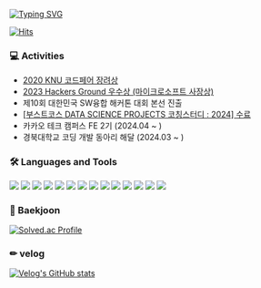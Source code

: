 [![Typing SVG](https://readme-typing-svg.demolab.com?font=Fira+Code&weight=500&size=30&pause=1000&theme=dark&color=1E90FF&center=true&random=false&width=435&lines=Hi+I'm+seungbeom+👋👋)](https://git.io/typing-svg)

[![Hits](https://hits.seeyoufarm.com/api/count/incr/badge.svg?url=https%3A%2F%2Fgithub.com%2Fseung365%2Fhit-counter&count_bg=%2300FFFF&title_bg=%2300BFFF&icon=&icon_color=%23000000&title=hits&edge_flat=true)](https://hits.seeyoufarm.com)



### 💻 Activities
* [2020 KNU 코드페어 장려상](/codepair.jpeg)
* [2023 Hackers Ground 우수상 (마이크로소프트 사장상)](/hackersground.png)
* 제10회 대한민국 SW융합 해커톤 대회 본선 진출
* [[부스트코스 DATA SCIENCE PROJECTS 코칭스터디 : 2024] 수료](/certificate_A20240215-019154.pdf)
* 카카오 테크 캠퍼스 FE 2기 (2024.04 ~ )
* 경북대학교 코딩 개발 동아리 해달 (2024.03 ~ )

### 🛠 Languages and Tools
<div class='row'>
<img src="https://img.shields.io/badge/CSS3-1572B6?style=flat-square&logo=CSS3&logoColor=white"/> 
<img src="https://img.shields.io/badge/HTML5-E34F26?style=flat-square&logo=HTML5&logoColor=white" /> 
<img src="https://img.shields.io/badge/JavaScript-F7DF1E?style=flat-square&logo=JavaScript&logoColor=white" /> 
<img src="https://img.shields.io/badge/TypeScript-%23007ACC.svg?style=flat-square&logo=typescript&logoColor=white" />
<img src="https://img.shields.io/badge/React-61DAFB?style=flat-square&logo=React&logoColor=white" /> 
<img src="https://img.shields.io/badge/Styled--Components-DB7093?style=flat-square&logo=styled-components&logoColor=white"/>
<img src="https://img.shields.io/badge/Java-%23007396.svg?&style=flat-square&logo=java&logoColor=white" /> 
<img src="https://img.shields.io/badge/Linux-FCC624?style=flat-square&logo=Linux&logoColor=white"/> 
<img src="https://img.shields.io/badge/Python-3776AB?style=flat-square&logo=Python&logoColor=white"/> 
<img src="https://img.shields.io/badge/Android-34A853?style=flat-square&logo=android&logoColor=white"/> 
<img src="https://img.shields.io/badge/C-A8B9CC?style=flat-square&logo=c&logoColor=white"/> 
<img src="https://img.shields.io/badge/C++-00599C?style=flat-square&logo=C%2B%2B&logoColor=white" /> 
<img src="https://img.shields.io/badge/Github-181717?style=flat-square&logo=github&logoColor=white"/> 
<img src="https://img.shields.io/badge/Git-F05032?style=flat-square&logo=git&logoColor=white"/>
</div>

### 🚩 Baekjoon

[![Solved.ac Profile](http://mazassumnida.wtf/api/v2/generate_badge?boj=bdh6009)](https://solved.ac/bdh6009/)



### ✏ velog

[![Velog's GitHub stats](https://velog-readme-stats.vercel.app/api?name=seung365)](https://velog.io/@seung365/posts)



